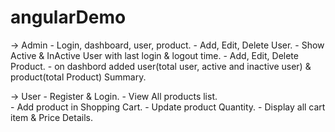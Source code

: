 # angularDemo
-> Admin
	- Login, dashboard, user, product.
	- Add, Edit, Delete User.
	- Show Active & InActive User with last login & logout time.
	- Add, Edit, Delete Product.
	- on dashbord added user(total user, active and inactive user) 
		& product(total Product) Summary.	

-> User
	- Register & Login.
	- View All products list.	
	- Add product in Shopping Cart.
	- Update product Quantity.
	- Display all cart item & Price Details.
	

